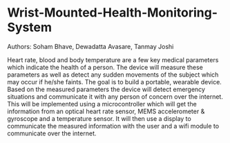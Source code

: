 # Wrist-Mounted-Health-Monitoring-System
Authors: Soham Bhave, Dewadatta Avasare, Tanmay Joshi

Heart rate, blood and body temperature are a few key medical parameters which indicate the health of a person. 
The device will measure these parameters as well as detect any sudden movements of the subject which may occur if he/she faints. The goal is to build a portable, wearable device. 
Based on the measured parameters the device will detect emergency situations and communicate it with any person of concern over the internet.
This will be implemented using a microcontroller which will get the information from an optical heart rate sensor, MEMS accelerometer & gyroscope and a temperature sensor. 
It will then use a display to communicate the measured information with the user and a wifi module to communicate over the internet.
